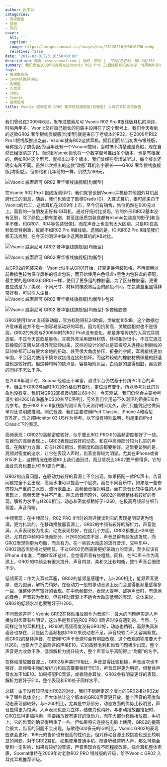 ```yaml
---
author: 赵宇为
categories:
- 测评报告
- 音频
- 耳机
cover:
  alt: ''
  caption: ''
  image: https://images.soomal.cc/images/doc/20120216/00016796.webp
  relative: false
date: '2012-03-01T23:10:58+08:00'
description: 源自：www.soomal.com | 版权：原创 |  平均/总评分：08.94/152
summary: 我们曾在2009年6月发布过Vsonic R02 Pro II银线版耳机的测评，时隔两年多Vsonic推出了GR02，从外形看，它与老版本R02没有区别，而Vsonic也一直很擅长把一个型号做多种版本的包装手法，价格仍然是199元。GR02使用11mm直径驱动器，官方标称阻抗24欧姆，灵敏度105dB……
tags:
- 银线旗舰版
- Soomal推荐评级
- 均衡型
- 入耳式
- GR02
- Vsonic
- 威索尼可
title: Vsonic 威索尼可 GR02 奢华银线旗舰版[均衡型] 入耳式耳机测评报告
---
```


我们曾经在2009年6月，发布过威索尼可 Vsonic R02 Pro II银线版耳机的测评，时隔两年多，Vsonic又将自己擅长的包装手段用在了这个型号上，我们今天看到的这款GR02 奢华银线旗舰版[均衡型]就是来自于老版本的R02。在2009年R02 Pro II银线版推出之前，Vsonic就有R02这款耳机，据我们回忆当初发布银线版，号称是为了防伪[因为当年还有一个Vsound搅局，当时搞不清楚谁是真假，现在自然已经很清楚了]。而说到Vsonic擅长将一个数字型号推出多个版本，也是有根据的，例如R04这个型号，就推出过多个版本，我们曾经在卖场试听过，每个版本还确实有所不同。虽然此次推出的这款“改版”耳机名字很长――GR02 奢华银线旗舰版[均衡型]，但价格和几年前的一样，仍然为199元。


![Vsonic 威索尼可 GR02 奢华银线旗舰版[均衡型]](https://images.soomal.cc/images/doc/20120216/00016795.webp)




在Vsonic R02 Pro II银线版测评时，我们就曾谈到Vsonic耳机给其他国外耳机品牌代工的消息，随后，我们也验证了歌德Grado IGI，入耳式耳机，很可能来自于Vsonic的代工，这款耳机在2009年上市，至今仍有销售，售价仍然在600元以上。而我的一位朋友正好有IGI耳机，通过仔细对比发现，它的外形和R02基本没有区别，除了颜色上稍有差别，甚至连纸质包装盒都有Vsonic包装盒的影子[和当年不像，和GR07、R04等包装很像]。而在声音上也没有太大区别，只是IGI在高频齿音特别重，反而不如R02 Pro II银线版。遗憾的是，IGI和R02 Pro II目前我们都无法找到，在今天的测评中缺少这两款耳机的AB对比。


![Vsonic 威索尼可 GR02 奢华银线旗舰版[均衡型]](https://images.soomal.cc/images/doc/20120216/00016796.webp)




![Vsonic 威索尼可 GR02 奢华银线旗舰版[均衡型]](https://images.soomal.cc/images/doc/20120216/00016799.webp)




从GR02的包装来看，Vsonic似乎从GR01开始，打算更换包装风格，不再使用以前香槟色较为保守风格的纸盒包装，而开始使用白色纸盒+黑色内包装盒的搭配，最主要的是GR02和GR01一样，使用了更多组的橡胶塞，为了区分橡胶塞，更重要应该是为了美观，不同尺寸、材料的橡胶塞后面的颜色不同，在包装盒里显得非常好看，可以引人注目。
![Vsonic 威索尼可 GR02 奢华银线旗舰版[均衡型]-包装](https://images.soomal.cc/images/doc/20120216/00016794.webp)




![Vsonic 威索尼可 GR02 奢华银线旗舰版[均衡型]-多套硅胶套](https://images.soomal.cc/images/doc/20120216/00016801.webp)




GR02使用11mm直径驱动器，官方标称阻抗24欧姆，灵敏度105dB，这个数据也许意味着这并不是一副容易驱动好的耳机，因为阻抗稍高，灵敏度相对也不是很高。GR02的外观与2009年时的R02 ProII没有变化，都是非常传统的入耳式耳机造型，不过今天这款是黑色。耳机外壳采用塑料材质，体积相对很小，不过它通过软橡胶的支架从耳机外壳延伸出来，这样的设计的好处是软橡胶从连接处到束线的延伸处都可以有很大余地的扭动、甚至很大角度挤压、折叠的空间，耳机接线更加牢固，不会因为使用不慎导致接线连接处损坏。而这种较软的橡胶材质佩戴的舒适度也是较好的。但这种材料的缺点是，容易吸附灰尘，白色款的显得很脏，黑色款的同样不怎么干净。

在2009年测评时，Soomal经验还不丰富，测试平台仍然基于传统PC平台的声卡，但由于GR02与当时R02的价格没有变化，定位没有变化，所以参考对比的对象也没有变。我们对GR02耳机煲机超过60小时，今天测试，我们仍然会主要参考漫步者H260[森海塞尔C300甚至C系列]，另外我们会用前不久测评的声美E10作为参考。由于R02 Pro II银线版的测评离今天测评时间太久，我们只能凭记忆做简单对比说明或推测。测试音源，我们主要使用iPod Classic、iPhone 4和索尼B152F，乐之邦Monitor 03 US作为参考。以下没有特别说明，均是来自iPod Classic下的表现。

高频表现：GR02的高频密度较好，似乎要比R02 PRO II的高频密度稍好了一些。在器乐的高频表现上，GR02表现出较好的动态，和在中高频部分较为扎实的声音。在解析力方面，它与H260相当，但密度和动态都要稍好。这里要谈到的是，高频对密度的追求，让它在表现人声时，齿音变得较为明显。尤其在iPhone或者B152F上，这种情况在歌德IGI上我们遇到过，而且情况比GR02要严重得多。它的齿音失真也要比H260更为严重。

GR02的齿音问题，在驱动力较好的音源上不会出现。如果搭配一款PC声卡，齿音问题完全不会出现，高频水准可以提高一个层次。而在不同音乐中，如果是一些修饰较为严重的口水歌、流行歌曲上，高频齿音相对明显，而在录音比较中性的人声表现上，高频齿音也并不严重。除去齿音问题外，GR02的高频整体有较好的表现，解析力水平与H260相当，动态和密度都稍好于H260，在极高高频部分细节稍差，声音稍暗。

中频表现：在中频部分，R02 PRO II当时的测评就谈到它的表现是明显更为饱满，更为扎实的。在移动播放器音源上，GR02的中频有较好的解析力，声音饱满，人声表现较为扎实，动态表现较好，在这几个方面，GR02都要比H260更好。尤其在中频和中低频部分，H260的动态不足，声音显得有些发虚发软，而GR02表现则更为均衡，而且有力。在一些较大动态的流行音乐、交响乐中，GR02动态优势相对更明显。不过GR02仍然需要更好驱动力的音源，至少应该有iPhone 4水准，而像B152F这样，会觉得声音有些粗糙。同样，在PC声卡作为音源上，GR02的中频会有很大提升，声音内敛、柔和又比较均衡，整个声音会细致不少。

低频表现：作为入耳式耳塞，GR02的低频量感适中，与H260相比，低频声音更厚、更为饱满，解析力稍好，在驱动力一般的移动音源上反而会显得低频量感稍多一些，但整体仍有较好的表现。在中低频部分，表现大提琴、鼓等声音时，有饱满的音色，声音较为柔和，但在移动音源上不适合大动态低频的表现。总体来说，GR02的低频水准也要稍好于H260。

不同音源差异：Vsonic GR02在移动播放器作为音源时，最大的问题确实是人声播放时齿音有些明显，这似乎是我们在R02 PRO II测评时没有遇到的。当然，与同样定位的耳机相比，H260的高频密度没有GR02好，动态也稍弱，高频失真和齿音也存在，只是因为高频相对GR02来说动态不足，声音较软而不太容易察觉。而GR02的整体声音，在使用PC声卡音源时会有明显改观，这个改观的程度要大于H260，也要大于之前测评的声美E10。它的高频毛刺和齿音问题极少出现，整个声音更为收敛干净，低频解析力提升较大，整个声音似乎真配得上“均衡”的名字。

在移动播放器音源上，GR02与声美E10相比，声音显得比较粗糙，声音层次也不够好，高频和中频的解析力和动态要要稍好于E10，声音显得更为明亮，但整体声音水准不如E10。如果搭配PC音源，或者随身耳放，GR02会有明显更好的表现，解析力要好于E10，整个表现和E10处于同样水平。

总结：由于没有较早版本R02的对比，我们不能确定这个版本的GR02相对R02发生了哪些具体变化，但大体估计这个版本的GR02声音更开放，整个声音的密度和动态表现都较好，与H260相比，尤其是中频部分，动态方面的优势比较明显，声音显得更为饱满，人声表现也更为立体，结像力也稍好。与移动播放器搭配时，GR02显得更加挑剔，需要播放器有更好的驱动力，而在大部分移动播放器、手机上，它的齿音的确显得稍重了一些。但如果将它连接在电脑上使用，GR02的提高会很大，齿音的问题不会出现。与歌德600多元的IGI相比，Vsonic GR02的表现应该会更好，199元的售价也有很高的性价比。但对移动音源比较挑剔也是比较明显的问题。对于GR02耳机，如果使用普通手机、随身听经常听人声，那么可能会受到一定影响，如果有较好的音源，声音表现会有不同程度改善。综合耳机整体素质，Soomal维持在2009年对老款R02 PRO 银线版的评级，给予Vsonic GR02 入耳式耳机推荐评级。